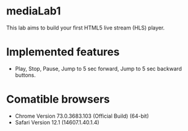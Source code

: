 # mediaLab1
This lab aims to build your first HTML5 live stream (HLS) player.

# Implemented features
- Play, Stop, Pause, Jump to 5 sec forward, Jump to 5 sec backward buttons.

# Comatible browsers
- Chrome Version 73.0.3683.103 (Official Build) (64-bit)
- Safari Version 12.1 (14607.1.40.1.4)
